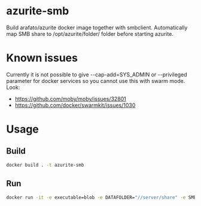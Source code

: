 # azurite-smb
Build arafato/azurite docker image together with smbclient.
Automatically map SMB share to /opt/azurite/folder/ folder before starting azurite.

# Known issues
Currently it is not possible to give --cap-add=SYS_ADMIN or --privileged parameter for docker services so you cannot use this with swarm mode.
Look:
- https://github.com/moby/moby/issues/32801
- https://github.com/docker/swarmkit/issues/1030


# Usage
## Build
```bash
docker build . -t azurite-smb
```

## Run
```bash
docker run -it -e executable=blob -e DATAFOLDER="//server/share" -e SMBUSER="user" -e SMBUSERPWD="password" --cap-add=SYS_ADMIN -p 10000:10000 azurite-smb
```
